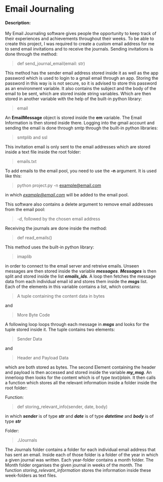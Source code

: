# Email Journaling
#### Description:
My Email Journaling software gives people the opportunity to keep track of their experiences and achievements throughout their weeks. To be able to create this project, I was required to create a custom email address for me to send email invitations and to receive the journals. Sending invitations is done through the method: 
> def send_journal_email(email: str)

This method has the sender email address stored inside it as well as the app password which is used to login to a gmail email through an app. Storing the password in this way is is not secure, so it is advised to store this password as an environment variable. It also contains the subject and the body of the email to be sent, which are stored inside string variables. Which are then stored in another variable with the help of the built-in python library:

> email

An **EmailMessage** object is stored inside the **em** variable. The Email Information is then stored inside there. Logging into the gmail account and sending the email is done through smtp through the built-in python libraries:

> smtplib and ssl

This invitation email is only sent to the email addresses which are stored inside a text file inside the root folder:

> emails.txt

To add emails to the email pool, you need to use the **-n** argument. It is used like this:

> python project.py -n example@email.com

in which *example@email.com* will be added to the email pool.

This software also contains a delete argument to remove email addresses from the email pool: 

> *-d*, followed by the chosen email address 

Receiving the journals are done inside the method:

> def read_emails()

This method uses the built-in python library:

> imaplib

in order to connect to the email server and retreive emails. Unseen messages are then stored inside the variable ***messages***. ***Messages*** is then split and stored inside the list ***emails_ids***. A loop then fetches the message data from each individual email id and stores them inside the ***msgs*** list. Each of the elements in this variable contains a list, which contains: 

> A tuple containing the content data in bytes 

and

> More Byte Code

A following loop loops through each message in ***msgs*** and looks for the tuple stored inside it. The tuple contains two elements:

> Sender Data

and

> Header and Payload Data

which are both stored as bytes. The second Element containing the header and payload is then accessed and stored inside the variable ***my_msg***. An innerloop then looks for the content which is of type *text/plain*. It then calls a function which stores all the relevant information inside a folder inside the root folder:

Function:

> def storing_relevant_info(sender, date, body)

in which ***sender*** is of type ***str*** and ***date*** is of type ***datetime*** and ***body*** is of type ***str***

Folder:

> ./Journals

The Journals folder contains a folder for each individual email address that has sent an email. Inside each of those folder is a folder of the year in which a given journal was written. Each year-folder contains a month folder. The Month folder organises the given journal in weeks of the month. The function *storing_relevant_information* stores the information inside these week-folders as text files.
